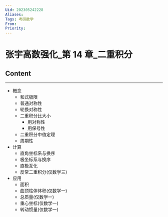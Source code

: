 ```yaml
---
Uid: 202305242228
Aliases: 
Tags: 考研数学 
From: 
Priority: 
---
```

# 张宇高数强化_第 14 章_二重积分

## Content
---
- 概念
	- 和式极限
	- 普通对称性
	- 轮换对称性
	- 二重积分比大小
		- 用对称性
		- 用保号性
	- 二重积分中值定理
	- 周期性
- 计算
	- 直角坐标系与换序
	- 极坐标系与换序
	- 直极互化
	- 反常二重积分(仅数学三)
- 应用
	- 面积
	- 曲顶柱体体积(仅数学一)
	- 总质量(仅数学一)
	- 重心坐标(仅数学一)
	- 转动惯量(仅数学一)
